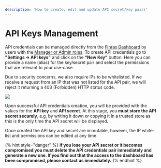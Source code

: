 ```yaml
---
description: 'How to create, edit and update API secret/key pairs'
---
```


# API Keys Management

API credentials can be managed directly from the [Finrax Dashboard](https://dashboard.finrax.com) by users with the [Manager or Admin roles](https://blog.finrax.com/guides/user-roles-and-permissions). To create API credentials go to **"Settings -&gt; API keys"** and click on the **“New Key”** button. Here you can provide a name \(alias\) for the key/secret pair and select the permissions that are relevant to your use-case.  
  
Due to security concerns, we also require IPs to be whitelisted. If we receive a request from an IP that was not listed for the API pair, we will reject it returning a 403 \(Forbidden\) HTTP status code.  


![](../.gitbook/assets/api-keys-creation.gif)

Upon successful API credentials creation, you will be provided with the values for the **API key** and **API secret**. At this stage, you **must store the API secret securely**, e.g. by writing it down or copying it in a trusted store as this is the only time the API secret will be displayed.   
  
Once created the API key and secret are immutable, however, the IP white-list and permissions can be edited at any time.  


{% hint style="danger" %}
**If you lose your API secret or it becomes compromised you must delete the API credentials pair immediately and generate a new one. If you find out that the access to the dashboard has been compromised, please contact us immediately.**
{% endhint %}



